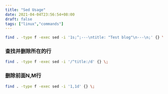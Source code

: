 ```yaml
---
title: "Sed Usage"
date: 2021-04-04T23:56:54+08:00
draft: false
tags: ["linux","commands"]
---
```


```bash
find . -type f -exec sed -i '1s;^;---\ntitle: "Test blog"\n---\n;' {} \;
```

### 查找并删除所在的行

```bash
find . -type f -exec sed -i '/^title:/d' {} \;
```

### 删除前面N,M行

```bash
find . -type f -exec sed -i '1,1d' {} \;
```